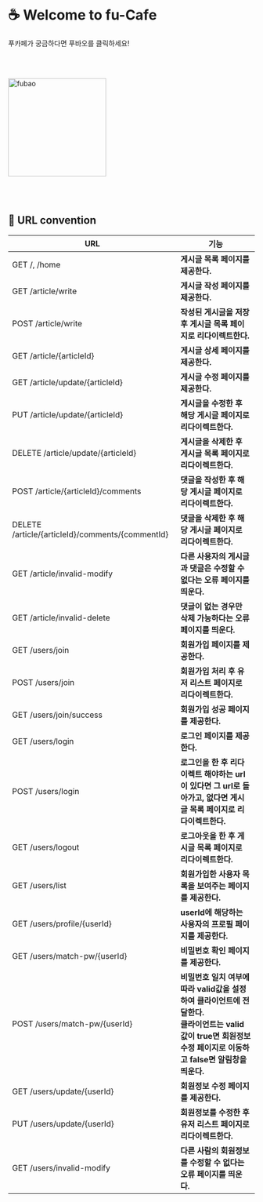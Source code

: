 # ☕️ Welcome to fu-Cafe

푸카페가 궁금하다면 푸바오를 클릭하세요!

<br><br>

<a href="http://13.125.241.142:8080" target="_blank">
  <img src="https://github.com/zzawang/be-spring-cafe/assets/103445254/ff2b0d11-0f88-4114-82b9-c8410e77ef05" alt="fubao" width="200" height="200">
</a>


<br><br>

## 🌱 URL convention

| URL                                              | 기능                                                                                                       |
|--------------------------------------------------|----------------------------------------------------------------------------------------------------------|
| GET /, /home                                     | **게시글 목록 페이지를 제공한다.**                                                                                    |
| GET /article/write                               | **게시글 작성 페이지를 제공한다.**                                                                                    |
| POST /article/write                              | **작성된 게시글을 저장 후 게시글 목록 페이지로 리다이렉트한다.**                                                                   |
| GET /article/{articleId}                         | **게시글 상세 페이지를 제공한다.**                                                                                    |
| GET /article/update/{articleId}                  | **게시글 수정 페이지를 제공한다.**                                                                                    |
| PUT /article/update/{articleId}                  | **게시글을 수정한 후 해당 게시글 페이지로 리다이렉트한다.**                                                                      |
| DELETE /article/update/{articleId}               | **게시글을 삭제한 후 게시글 목록 페이지로 리다이렉트한다.**                                                                      |
| POST /article/{articleId}/comments               | **댓글을 작성한 후 해당 게시글 페이지로 리다이렉트한다.**                                                                       |
| DELETE /article/{articleId}/comments/{commentId} | **댓글을 삭제한 후 해당 게시글 페이지로 리다이렉트한다.**                                                                       |
| GET /article/invalid-modify                      | **다른 사용자의 게시글과 댓글은 수정할 수 없다는 오류 페이지를 띄운다.**                                                              |
| GET /article/invalid-delete                      | **댓글이 없는 경우만 삭제 가능하다는 오류 페이지를 띄운다.**                                                                     |
| GET /users/join                                  | **회원가입 페이지를 제공한다.**                                                                                      |
| POST /users/join                                 | **회원가입 처리 후 유저 리스트 페이지로 리다이렉트한다.**                                                                       |
| GET /users/join/success                          | **회원가입 성공 페이지를 제공한다.**                                                                                   |
| GET /users/login                                 | **로그인 페이지를 제공한다.**                                                                                       |
| POST /users/login                                | **로그인을 한 후 리다이렉트 해야하는 url이 있다면 그 url로 돌아가고, 없다면 게시글 목록 페이지로 리다이렉트한다.**                                   |
| GET /users/logout                                | **로그아웃을 한 후 게시글 목록 페이지로 리다이렉트한다.**                                                                       |
| GET /users/list                                  | **회원가입한 사용자 목록을 보여주는 페이지를 제공한다.**                                                                        |
| GET /users/profile/{userId}                      | **userId에 해당하는 사용자의 프로필 페이지를 제공한다.**                                                                     |
| GET /users/match-pw/{userId}                     | **비밀번호 확인 페이지를 제공한다.**                                                                                   |
| POST /users/match-pw/{userId}                    | **비밀번호 일치 여부에 따라 valid값을 설정하여 클라이언트에 전달한다.<br> 클라이언트는 valid값이 true면 회원정보 수정 페이지로 이동하고 false면 알림창을 띄운다.** |
| GET /users/update/{userId}                       | **회원정보 수정 페이지를 제공한다.**                                                                                   |
| PUT /users/update/{userId}                       | **회원정보를 수정한 후 유저 리스트 페이지로 리다이렉트한다.**                                                                     |
| GET /users/invalid-modify                        | **다른 사람의 회원정보를 수정할 수 없다는 오류 페이지를 띄운다.**                                                                  |

<br><br>